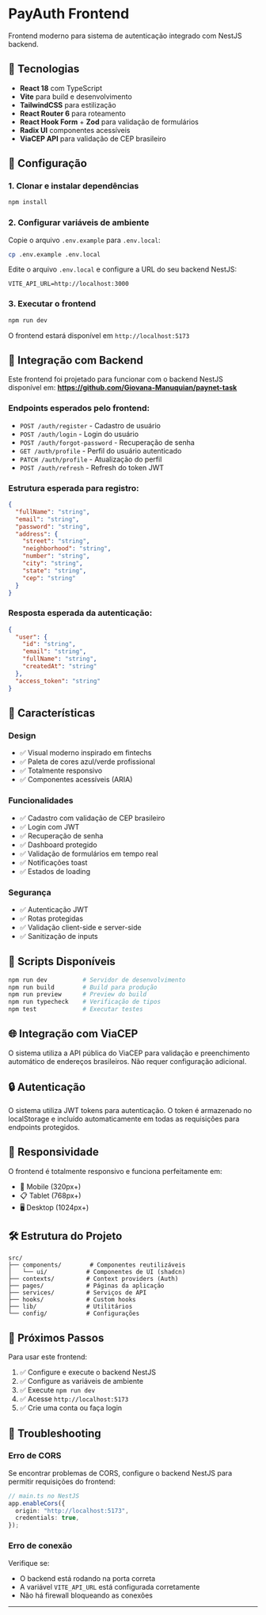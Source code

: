 # PayAuth Frontend

Frontend moderno para sistema de autenticação integrado com NestJS backend.

## 🚀 Tecnologias

- **React 18** com TypeScript
- **Vite** para build e desenvolvimento
- **TailwindCSS** para estilização
- **React Router 6** para roteamento
- **React Hook Form** + **Zod** para validação de formulários
- **Radix UI** componentes acessíveis
- **ViaCEP API** para validação de CEP brasileiro

## 🔧 Configuração

### 1. Clonar e instalar dependências

```bash
npm install
```

### 2. Configurar variáveis de ambiente

Copie o arquivo `.env.example` para `.env.local`:

```bash
cp .env.example .env.local
```

Edite o arquivo `.env.local` e configure a URL do seu backend NestJS:

```env
VITE_API_URL=http://localhost:3000
```

### 3. Executar o frontend

```bash
npm run dev
```

O frontend estará disponível em `http://localhost:5173`

## 🔌 Integração com Backend

Este frontend foi projetado para funcionar com o backend NestJS disponível em:
**https://github.com/Giovana-Manuquian/paynet-task**

### Endpoints esperados pelo frontend:

- `POST /auth/register` - Cadastro de usuário
- `POST /auth/login` - Login do usuário
- `POST /auth/forgot-password` - Recuperação de senha
- `GET /auth/profile` - Perfil do usuário autenticado
- `PATCH /auth/profile` - Atualização do perfil
- `POST /auth/refresh` - Refresh do token JWT

### Estrutura esperada para registro:

```json
{
  "fullName": "string",
  "email": "string",
  "password": "string",
  "address": {
    "street": "string",
    "neighborhood": "string",
    "number": "string",
    "city": "string",
    "state": "string",
    "cep": "string"
  }
}
```

### Resposta esperada da autenticação:

```json
{
  "user": {
    "id": "string",
    "email": "string",
    "fullName": "string",
    "createdAt": "string"
  },
  "access_token": "string"
}
```

## 🎨 Características

### Design

- ✅ Visual moderno inspirado em fintechs
- ✅ Paleta de cores azul/verde profissional
- ✅ Totalmente responsivo
- ✅ Componentes acessíveis (ARIA)

### Funcionalidades

- ✅ Cadastro com validação de CEP brasileiro
- ✅ Login com JWT
- ✅ Recuperação de senha
- ✅ Dashboard protegido
- ✅ Validação de formulários em tempo real
- ✅ Notificações toast
- ✅ Estados de loading

### Segurança

- ✅ Autenticação JWT
- ✅ Rotas protegidas
- ✅ Validação client-side e server-side
- ✅ Sanitização de inputs

## 📝 Scripts Disponíveis

```bash
npm run dev          # Servidor de desenvolvimento
npm run build        # Build para produção
npm run preview      # Preview do build
npm run typecheck    # Verificação de tipos
npm test             # Executar testes
```

## 🌐 Integração com ViaCEP

O sistema utiliza a API pública do ViaCEP para validação e preenchimento automático de endereços brasileiros. Não requer configuração adicional.

## 🔒 Autenticação

O sistema utiliza JWT tokens para autenticação. O token é armazenado no localStorage e incluído automaticamente em todas as requisições para endpoints protegidos.

## 📱 Responsividade

O frontend é totalmente responsivo e funciona perfeitamente em:

- 📱 Mobile (320px+)
- 📋 Tablet (768px+)
- 🖥️ Desktop (1024px+)

## 🛠️ Estrutura do Projeto

```
src/
├── components/        # Componentes reutilizáveis
│   └── ui/           # Componentes de UI (shadcn)
├── contexts/         # Context providers (Auth)
├── pages/            # Páginas da aplicação
├── services/         # Serviços de API
├── hooks/            # Custom hooks
├── lib/              # Utilitários
└── config/           # Configurações
```

## 🎯 Próximos Passos

Para usar este frontend:

1. ✅ Configure e execute o backend NestJS
2. ✅ Configure as variáveis de ambiente
3. ✅ Execute `npm run dev`
4. ✅ Acesse `http://localhost:5173`
5. ✅ Crie uma conta ou faça login

## 🐛 Troubleshooting

### Erro de CORS

Se encontrar problemas de CORS, configure o backend NestJS para permitir requisições do frontend:

```typescript
// main.ts no NestJS
app.enableCors({
  origin: "http://localhost:5173",
  credentials: true,
});
```

### Erro de conexão

Verifique se:

- O backend está rodando na porta correta
- A variável `VITE_API_URL` está configurada corretamente
- Não há firewall bloqueando as conexões

---
